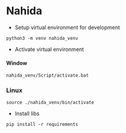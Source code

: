 # Nahida

- Setup virtual environment for development

```shell
python3 -m venv nahida_venv
```

- Activate virtual environment   

#### Window
```shell
nahida_venv/Script/activate.bat
```

### Linux
```shell
source ./nahida_venv/bin/activate
```

- Install libs

```shell
pip install -r requirements
```